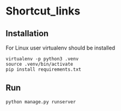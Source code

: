 # Shortcut_links

## Installation

For Linux user virtualenv should be installed


```angular2
virtualenv -p python3 .venv
source .venv/bin/activate
pip install requirements.txt
```

## Run
```angular2
python manage.py runserver
```